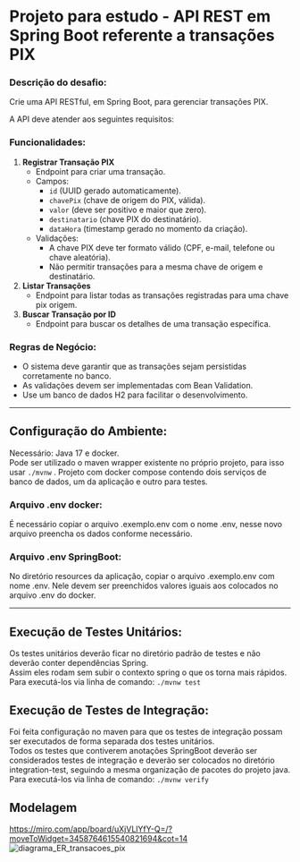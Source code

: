 # Projeto para estudo - API REST em Spring Boot referente a transações PIX

### **Descrição do desafio:**

Crie uma API RESTful, em Spring Boot, para gerenciar transações PIX.

A API deve atender aos seguintes requisitos:

### **Funcionalidades:**

1. **Registrar Transação PIX**
    - Endpoint para criar uma transação.
    - Campos:
        - `id` (UUID gerado automaticamente).
        - `chavePix` (chave de origem do PIX, válida).
        - `valor` (deve ser positivo e maior que zero).
        - `destinatario` (chave PIX do destinatário).
        - `dataHora` (timestamp gerado no momento da criação).
    - Validações:
        - A chave PIX deve ter formato válido (CPF, e-mail, telefone ou chave aleatória).
        - Não permitir transações para a mesma chave de origem e destinatário.
2. **Listar Transações**
    - Endpoint para listar todas as transações registradas para uma chave pix origem.
3. **Buscar Transação por ID**
    - Endpoint para buscar os detalhes de uma transação específica.

### **Regras de Negócio:**

- O sistema deve garantir que as transações sejam persistidas corretamente no banco.
- As validações devem ser implementadas com Bean Validation.
- Use um banco de dados H2 para facilitar o desenvolvimento.

________________________________________________________________________________________________________________________

## Configuração do Ambiente:

Necessário: Java 17 e docker.  
Pode ser utilizado o maven wrapper existente no próprio projeto, para isso usar `./mvnw` . 
Projeto com docker compose contendo dois serviços de banco de dados, um da aplicação e outro para testes.  

### Arquivo .env docker:
É necessário copiar o arquivo .exemplo.env com o nome .env, nesse novo arquivo preencha os dados conforme necessário.

### Arquivo .env SpringBoot:
No diretório resources da aplicação, copiar o arquivo .exemplo.env com nome .env. Nele devem ser preenchidos valores iguais aos colocados no arquivo .env do docker.

________________________________________________________________________________________________________________________
## Execução de Testes Unitários:
Os testes unitários deverão ficar no diretório padrão de testes e não deverão conter dependências Spring.  
Assim eles rodam sem subir o contexto spring o que os torna mais rápidos.  
Para executá-los via linha de comando:
`./mvnw test`

## Execução de Testes de Integração:
Foi feita configuração no maven para que os testes de integração possam ser executados de forma separada dos testes unitários.  
Todos os testes que contiverem anotações SpringBoot deverão ser considerados testes de integração e deverão ser colocados no diretório integration-test, seguindo a mesma organização de pacotes do projeto java.
Para executá-los via linha de comando:
`./mvnw verify`

## Modelagem
https://miro.com/app/board/uXjVLlYfY-Q=/?moveToWidget=3458764615540821694&cot=14
![diagrama_ER_transacoes_pix ](https://github.com/user-attachments/assets/c6728ae6-f197-4634-a1f7-b9e99603a950)

